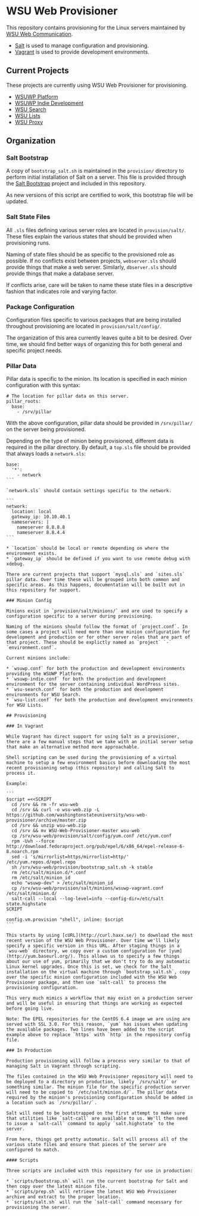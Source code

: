 # WSU Web Provisioner

This repository contains provisioning for the Linux servers maintained by [WSU Web Communication](http://web.wsu.edu).

* [Salt](http://www.saltstack.com/community/) is used to manage configuration and provisioning.
* [Vagrant](http://vagrantup.com) is used to provide development environments.

## Current Projects

These projects are currently using WSU Web Provisioner for provisioning.

* [WSUWP Platform](https://github.com/washingtonstateuniversity/WSUWP-Platform)
* [WSUWP Indie Development](https://github.com/washingtonstateuniversity/WSUWP-Indie-Development)
* [WSU Search](https://github.com/washingtonstateuniversity/wsu-search)
* [WSU Lists](https://github.com/washingtonstateuniversity/wsu-lists)
* [WSU Proxy](https://github.com/washingtonstateuniversity/wsu-proxy)

## Organization

### Salt Bootstrap

A copy of `bootstrap_salt.sh` is maintained in the `provision/` directory to perform initial installation of Salt on a server. This file is provided through the [Salt Bootstrap](https://github.com/saltstack/salt-bootstrap) project and included in this repository.

As new versions of this script are certified to work, this bootstrap file will be updated.

### Salt State Files

All `.sls` files defining various server roles are located in `provision/salt/`. These files explain the various states that should be provided when provisioning runs.

Naming of state files should be as specific to the provisioned role as possible. If no conflicts exist between projects, `webserver.sls` should provide things that make a web server. Similarly, `dbserver.sls` should provide things that make a database server.

If conflicts arise, care will be taken to name these state files in a descriptive fashion that indicates role and varying factor.

### Package Configuration

Configuration files specific to various packages that are being installed throughout provisioning are located in `provision/salt/config/`.

The organization of this area currently leaves quite a bit to be desired. Over time, we should find better ways of organizing this for both general and specific project needs.

### Pillar Data

Pillar data is specific to the minion. Its location is specified in each minion configuration with this syntax:

```
# The location for pillar data on this server.
pillar_roots:
  base:
    - /srv/pillar
```

With the above configuration, pillar data should be provided in `/srv/pillar/` on the server being provisioned.

Depending on the type of minion being provisioned, different data is required in the pillar directory. By default, a `top.sls` file should be provided that always loads a `network.sls`:

````
base:
  '*':
    - network
```

`network.sls` should contain settings specific to the network.

```
network:
  location: local
  gateway_ip: 10.10.40.1
  nameservers: |
    nameserver 8.8.8.8
    nameserver 8.8.4.4
```

* `location` should be local or remote depending on where the environment exists.
* `gateway_ip` should be defined if you want to use remote debug with xdebug.

There are current projects that support `mysql.sls` and `sites.sls` pillar data. Over time these will be grouped into both common and specific areas. As this happens, documentation will be built out in this repository for support.

### Minion Config

Minions exist in `provision/salt/minions/` and are used to specify a configuration specific to a server during provisioning.

Naming of the minions should follow the format of `project.conf`. In some cases a project will need more than one minion configuration for development and production or for other server roles that are part of that project. These should be explictly named as `project` `-` `environment.conf`.

Current minions include:

* `wsuwp.conf` for both the production and development environments providing the WSUWP Platform.
* `wsuwp-indie.conf` for both the production and development environment for the server containing individual WordPress sites.
* `wsu-search.conf` for both the production and development environments for WSU Search.
* `wsu-list.conf` for both the production and development environments for WSU Lists.

## Provisioning

### In Vagrant

While Vagrant has direct support for using Salt as a provisioner, there are a few manual steps that we take with an initial server setup that make an alternative method more approachable.

Shell scripting can be used during the provisioning of a virtual machine to setup a few environment basics before downloading the most recent provisioning setup (this repository) and calling Salt to process it.

Example:

```
$script =<<SCRIPT
  cd /srv && rm -fr wsu-web
  cd /srv && curl -o wsu-web.zip -L https://github.com/washingtonstateuniversity/wsu-web-provisioner/archive/master.zip
  cd /srv && unzip wsu-web.zip
  cd /srv && mv WSU-Web-Provisioner-master wsu-web
  cp /srv/wsu-web/provision/salt/config/yum.conf /etc/yum.conf
  rpm -Uvh --force http://download.fedoraproject.org/pub/epel/6/x86_64/epel-release-6-8.noarch.rpm
  sed -i 's/mirrorlist=https/mirrorlist=http/' /etc/yum.repos.d/epel.repo
  sh /srv/wsu-web/provision/bootstrap_salt.sh -k stable
  rm /etc/salt/minion.d/*.conf
  rm /etc/salt/minion_id
  echo "wsuwp-dev" > /etc/salt/minion_id
  cp /srv/wsu-web/provision/salt/minions/wsuwp-vagrant.conf /etc/salt/minion.d/
  salt-call --local --log-level=info --config-dir=/etc/salt state.highstate
SCRIPT

config.vm.provision "shell", inline: $script
```

This starts by using [cURL](http://curl.haxx.se/) to download the most recent version of the WSU Web Provisioner. Over time we'll likely specify a specific version in this URL. After staging things in a `wsu-web` directory, we copy over a custom configuration for [yum](http://yum.baseurl.org/). This allows us to specify a few things about our use of yum, primarily that we don't try to do any automatic Linux kernel upgrades. Once this is set, we check for the Salt installation on the virtual machine through `bootstrap_salt.sh`, copy over the specific minion configuration included with the WSU Web Provisioner package, and then use `salt-call` to process the provisioning configuration.

This very much mimics a workflow that may exist on a production server and will be useful in ensuring that things are working as expected before going live.

Note: The EPEL repositories for the CentOS 6.4 image we are using are served with SSL 3.0. For this reason, `yum` has issues when updating the available packages. Two lines have been added to the script example above to replace `https` with `http` in the repository config file.

### In Production

Production provisioning will follow a process very similar to that of managing Salt in Vagrant through scripting.

The files contained in the WSU Web Provisioner repository will need to be deployed to a directory on production, likely `/srv/salt/` or something similar. The minion file for the specific production server will need to be copied to `/etc/salt/minion.d/`. The pillar data required by the minion's provisioning configuration should be added in a location such as `/srv/pillar/`.

Salt will need to be bootstrapped on the first attempt to make sure that utilities like `salt-call` are available to us. We'll then need to issue a `salt-call` command to apply `salt.highstate` to the server.

From here, things get pretty automatic. Salt will process all of the various state files and ensure that pieces of the server are configured to match.

#### Scripts

Three scripts are included with this repository for use in production:

* `scripts/bootstrap.sh` will run the current bootstrap for Salt and then copy over the latest minion file.
* `scripts/prep.sh` will retrieve the latest WSU Web Provisioner archive and extract to the proper location.
* `scripts/salt.sh` will run the `salt-call` command necessary for provisioning the server.